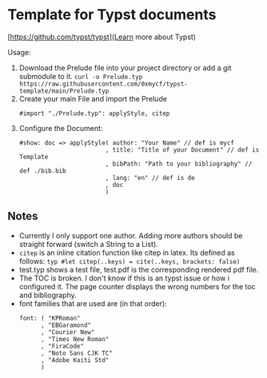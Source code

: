 # Template for Typst documents

[https://github.com/typst/typst](Learn more about Typst)

Usage:

1. Download the Prelude file into your project directory
   or add a git submodule to it.
   `curl -o Prelude.typ https://raw.githubusercontent.com/0xmycf/typst-template/main/Prelude.typ`
2. Create your main File and import the Prelude
   ```typ
   #import "./Prelude.typ": applyStyle, citep
   ```
3. Configure the Document:
   ```typ
   #show: doc => applyStyle( author: "Your Name" // def is mycf
                           , title: "Title of your Document" // def is Template
                           , bibPath: "Path to your bibliography" // def ./bib.bib
                           , lang: "en" // def is de
                           , doc
                           )
   ```

## Notes

- Currently I only support one author.
  Adding more authors should be straight forward (switch a String to a List).
- `citep` is an inline citation function like citep in latex.
  Its defined as follows: ```typ #let citep(..keys) = cite(..keys, brackets: false)```
- test.typ shows a test file, test.pdf is the corresponding rendered pdf file.
- The TOC is broken. I don't know if this is an typst issue or how i configured it.
  The page counter displays the wrong numbers for the toc and bibliography.
- font families that are used are (in that order):
  ```typ
  font: ( "KPRoman"
        , "EBGaramond"
        , "Courier New"
        , "Times New Roman"
        , "FiraCode"
        , "Noto Sans CJK TC"
        , "Adobe Kaiti Std"
        )
  ```
